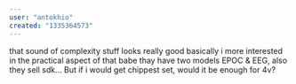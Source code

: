```yaml
---
user: "antokhio"
created: "1335364573"
---
```


that sound of complexity stuff looks really good
basically i more interested in the practical aspect of that babe
thay have two models EPOC & EEG, also they sell sdk... But if i would get chippest set, would it be enough for 4v? 
